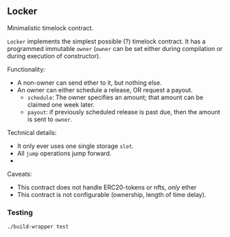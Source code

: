 ## Locker

Minimalistic timelock contract.

`Locker` implements the simplest possible (?) timelock contract. It has a programmed immutable `owner` (`owner` can be set either during compilation or during execution of constructor).


Functionality: 

- A non-owner can send ether to it, but nothing else. 
- An owner can either schedule a release, OR request a payout. 
  - `schedule`: The owner specifies an amount; that amount can be claimed one week later. 
  - `payout`: if previously scheduled release is past due, then the amount is sent to `owner`. 

Technical details:

- It only ever uses one single storage `slot`.
- All `jump` operations jump forward.
- 

Caveats:

- This contract does not handle ERC20-tokens or nfts, _only_ ether
- This contract is not configurable (ownership, length of time delay).


### Testing

```
./build-wrapper test
```

